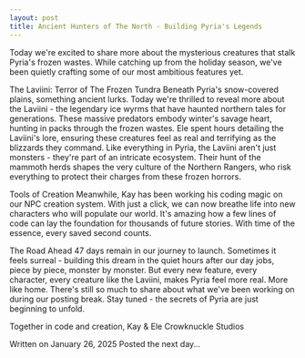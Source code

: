 ```yaml
---
layout: post
title: Ancient Hunters of The North - Building Pyria's Legends
---
```


Today we're excited to share more about the mysterious creatures that stalk Pyria's frozen wastes. While catching up from the holiday season, we've been quietly crafting some of our most ambitious features yet.

The Laviini: Terror of The Frozen Tundra
Beneath Pyria's snow-covered plains, something ancient lurks. Today we're thrilled to reveal more about the Laviini - the legendary ice wyrms that have haunted northern tales for generations. These massive predators embody winter's savage heart, hunting in packs through the frozen wastes.
Ele spent hours detailing the Laviini's lore, ensuring these creatures feel as real and terrifying as the blizzards they command. Like everything in Pyria, the Laviini aren't just monsters - they're part of an intricate ecosystem. Their hunt of the mammoth herds shapes the very culture of the Northern Rangers, who risk everything to protect their charges from these frozen horrors.

Tools of Creation
Meanwhile, Kay has been working his coding magic on our NPC creation system. With just a click, we can now breathe life into new characters who will populate our world. It's amazing how a few lines of code can lay the foundation for thousands of future stories. With time of the essence, every saved second counts. 

The Road Ahead
47 days remain in our journey to launch. Sometimes it feels surreal - building this dream in the quiet hours after our day jobs, piece by piece, monster by monster. But every new feature, every character, every creature like the Laviini, makes Pyria feel more real. More like home.
There's still so much to share about what we've been working on during our posting break. Stay tuned - the secrets of Pyria are just beginning to unfold.

Together in code and creation,
Kay & Ele
Crowknuckle Studios

Written on January 26, 2025
	Posted the next day...
    